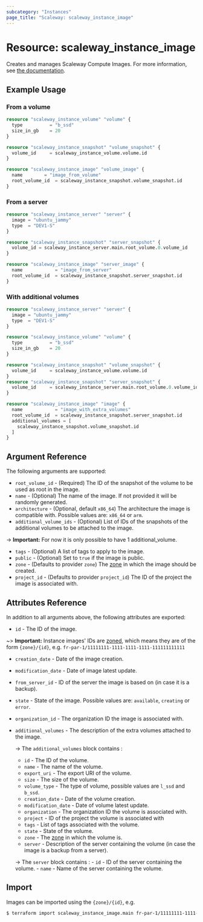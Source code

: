 ```yaml
---
subcategory: "Instances"
page_title: "Scaleway: scaleway_instance_image"
---
```


# Resource: scaleway_instance_image

Creates and manages Scaleway Compute Images.
For more information, see [the documentation](https://developers.scaleway.com/en/products/instance/api/#images-41389b).

## Example Usage

### From a volume

```terraform
resource "scaleway_instance_volume" "volume" {
  type       	= "b_ssd"
  size_in_gb 	= 20
}

resource "scaleway_instance_snapshot" "volume_snapshot" {
  volume_id 	= scaleway_instance_volume.volume.id
}

resource "scaleway_instance_image" "volume_image" {
  name 		  = "image_from_volume"
  root_volume_id  = scaleway_instance_snapshot.volume_snapshot.id
}
```

### From a server

```terraform
resource "scaleway_instance_server" "server" {
  image = "ubuntu_jammy"
  type 	= "DEV1-S"
}

resource "scaleway_instance_snapshot" "server_snapshot" {
  volume_id	= scaleway_instance_server.main.root_volume.0.volume_id
}

resource "scaleway_instance_image" "server_image" {
  name            = "image_from_server"
  root_volume_id  = scaleway_instance_snapshot.server_snapshot.id
}
```

### With additional volumes

```terraform
resource "scaleway_instance_server" "server" {
  image = "ubuntu_jammy"
  type 	= "DEV1-S"
}

resource "scaleway_instance_volume" "volume" {
  type       	= "b_ssd"
  size_in_gb 	= 20
}

resource "scaleway_instance_snapshot" "volume_snapshot" {
  volume_id     = scaleway_instance_volume.volume.id
}
resource "scaleway_instance_snapshot" "server_snapshot" {
  volume_id     = scaleway_instance_server.main.root_volume.0.volume_id
}

resource "scaleway_instance_image" "image" {
  name            = "image_with_extra_volumes"
  root_volume_id  = scaleway_instance_snapshot.server_snapshot.id
  additional_volumes = [
    scaleway_instance_snapshot.volume_snapshot.id
  ]
}
```

## Argument Reference

The following arguments are supported:

- `root_volume_id` - (Required) The ID of the snapshot of the volume to be used as root in the image.
- `name` - (Optional) The name of the image. If not provided it will be randomly generated.
- `architecture` - (Optional, default `x86_64`) The architecture the image is compatible with. Possible values are: `x86_64` or `arm`.
- `additional_volume_ids` - (Optional) List of IDs of the snapshots of the additional volumes to be attached to the image.

-> **Important:** For now it is only possible to have 1 additional_volume.

- `tags` - (Optional) A list of tags to apply to the image.
- `public` - (Optional) Set to `true` if the image is public.
- `zone` - (Defaults to provider `zone`) The [zone](../guides/regions_and_zones.md#zones) in which the image should be created.
- `project_id` - (Defaults to provider `project_id`) The ID of the project the image is associated with.

## Attributes Reference

In addition to all arguments above, the following attributes are exported:

- `id` - The ID of the image.

~> **Important:** Instance images' IDs are [zoned](../guides/regions_and_zones.md#resource-ids), which means they are of the form `{zone}/{id}`, e.g. `fr-par-1/11111111-1111-1111-1111-111111111111`

- `creation_date` - Date of the image creation.
- `modification_date` - Date of image latest update.
- `from_server_id` - ID of the server the image is based on (in case it is a backup).
- `state` - State of the image. Possible values are: `available`, `creating` or `error`.
- `organization_id` - The organization ID the image is associated with.
- `additional_volumes` - The description of the extra volumes attached to the image.

    -> The `additional_volumes` block contains :
    - `id` - The ID of the volume.
    - `name` - The name of the volume.
    - `export_uri` - The export URI of the volume.
    - `size` - The size of the volume.
    - `volume_type` - The type of volume, possible values are `l_ssd` and `b_ssd`.
    - `creation_date` - Date of the volume creation.
    - `modification_date` - Date of volume latest update.
    - `organization` - The organization ID the volume is associated with.
    - `project` - ID of the project the volume is associated with
    - `tags` - List of tags associated with the volume.
    - `state` - State of the volume.
    - `zone` - The [zone](../guides/regions_and_zones.md#zones) in which the volume is.
    - `server` - Description of the server containing the volume (in case the image is a backup from a server).
  
    -> The `server` block contains :
      - `id` - ID of the server containing the volume.
      - `name` - Name of the server containing the volume.

## Import

Images can be imported using the `{zone}/{id}`, e.g.

```bash
$ terraform import scaleway_instance_image.main fr-par-1/11111111-1111-1111-1111-111111111111
```
